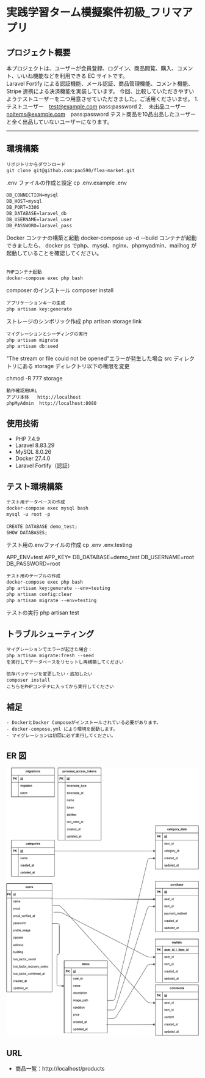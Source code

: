 # 実践学習ターム模擬案件初級\_フリマアプリ

## プロジェクト概要

本プロジェクトは、ユーザーが会員登録、ログイン、商品閲覧、購入、コメント、いいね機能などを利用できる EC サイトです。  
Laravel Fortify による認証機能、メール認証、商品管理機能、コメント機能、Stripe 連携による決済機能を実装しています。
今回、比較していただきやすいようテストユーザーを二つ用意させていただきました。ご活用くださいませ。
1.　テストユーザー　test@example.com  pass:password
2.　未出品ユーザー　noitems@example.com　pass:password
テスト商品を10品出品したユーザーと全く出品していないユーザーになります。　

---

## 環境構築

```
リポジトリからダウンロード
git clone git@github.com:pao590/flea-market.git

```

.env ファイルの作成と設定
cp .env.example .env

```
DB_CONNECTION=mysql
DB_HOST=mysql
DB_PORT=3306
DB_DATABASE=laravel_db
DB_USERNAME=laravel_user
DB_PASSWORD=laravel_pass
```

Docker コンテナの構築と起動
docker-compose up -d --build
コンテナが起動できましたら、
docker ps
でphp、mysql、nginx、phpmyadmin、mailhog が起動していることを確認してください。
```

PHPコンテナ起動
docker-compose exec php bash
```

composer のインストール
composer install

```
アプリケーションキーの生成
php artisan key:generate

```

ストレージのシンボリック作成
php artisan storage:link

```
マイグレーションとシーディングの実行
php artisan migrate
php artisan db:seed

```

"The stream or file could not be opened"エラーが発生した場合 src ディレクトリにある storage ディレクトリ以下の権限を変更

chmod -R 777 storage

```
動作確認用URL
アプリ本体	http://localhost
phpMyAdmin	http://localhost:8080

```

## 使用技術

- PHP 7.4.9
- Laravel 8.83.29
- MySQL 8.0.26
- Docker 27.4.0
- Laravel Fortify（認証）

## テスト環境構築

```
テスト用データベースの作成
docker-compose exec mysql bash
mysql -u root -p

CREATE DATABASE demo_test;
SHOW DATABASES;

```
テスト用の.envファイルの作成
cp .env .env.testing

APP_ENV=test
APP_KEY=
DB_DATABASE=demo_test
DB_USERNAME=root
DB_PASSWORD=root

```
テスト用のテーブルの作成
docker-compose exec php bash
php artisan key:generate --env=testing
php artisan config:clear
php artisan migrate --env=testing

```
テストの実行
php artisan test

## トラブルシューティング

```
マイグレーションでエラーが起きた場合：
php artisan migrate:fresh --seed
を実行してデータベースをリセットし再構築してください
```
```
依存パッケージを変更したい・追加したい
composer install
こちらをPHPコンテナに入ってから実行してください
```

## 補足
```
- DockerとDocker Composeがインストールされている必要があります。
- docker-compose.yml により環境を起動します。
- マイグレーションは初回に必ず実行してください。
```

## ER 図
![ER図](ER.drawio.png)

## URL

- 商品一覧：http://localhost/products
